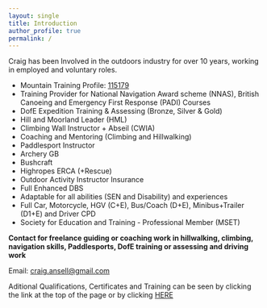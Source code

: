 ```yaml
---
layout: single
title: Introduction
author_profile: true
permalink: /
---
```


Craig has been Involved in the outdoors industry for over 10 years, working in employed and voluntary roles.

- Mountain Training Profile: [115179](https://mt.tahdah.me/profile/index/115179)
- Training Provider for National Navigation Award scheme (NNAS), British Canoeing and Emergency First Response (PADI) Courses
- DofE Expedition Training & Assessing (Bronze, Silver & Gold)
- Hill and Moorland Leader (HML)
- Climbing Wall Instructor + Abseil (CWIA)
- Coaching and Mentoring (Climbing and Hillwalking)
- Paddlesport Instructor
- Archery GB
- Bushcraft
- Highropes ERCA (+Rescue)
- Outdoor Activity Instructor Insurance
- Full Enhanced DBS
- Adaptable for all abilities (SEN and Disability) and experiences
- Full Car, Motorcycle, HGV (C+E), Bus/Coach (D+E), Minibus+Trailer (D1+E) and Driver CPD
- Society for Education and Training - Professional Member (MSET)

**Contact for freelance guiding or coaching work in hillwalking, climbing, navigation skills, Paddlesports, DofE training or assessing and driving work**

Email: <a href="mailto:craig.ansell@gmail.com">craig.ansell@gmail.com</a>

Aditional Qualifications, Certificates and Training can be seen by clicking the link at the top of the page or by clicking [HERE](/aqt/)
